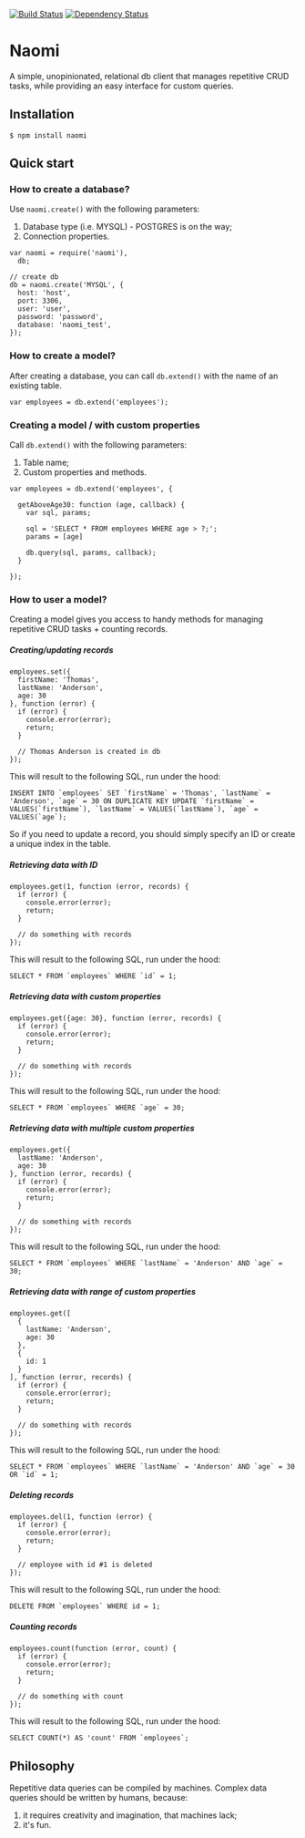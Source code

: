 [![Build Status](https://travis-ci.org/jmike/naomi.png?branch=master)](https://travis-ci.org/jmike/naomi) [![Dependency Status](https://gemnasium.com/jmike/naomi.png)](https://gemnasium.com/jmike/naomi)

# Naomi

A simple, unopinionated, relational db client that manages repetitive CRUD tasks, while providing an easy interface for custom queries.

## Installation

```
$ npm install naomi
```

## Quick start

### How to create a database?

Use `naomi.create()` with the following parameters:

1. Database type (i.e. MYSQL) - POSTGRES is on the way;
2. Connection properties.

```
var naomi = require('naomi'),
  db;

// create db
db = naomi.create('MYSQL', {
  host: 'host',
  port: 3306,
  user: 'user',
  password: 'password',
  database: 'naomi_test',
});
```

### How to create a model?

After creating a database, you can call `db.extend()` with the name of an existing table.

```
var employees = db.extend('employees');
```

### Creating a model / with custom properties

Call `db.extend()` with the following parameters:

1. Table name;
2. Custom properties and methods.

```
var employees = db.extend('employees', {

  getAboveAge30: function (age, callback) {
    var sql, params;

    sql = 'SELECT * FROM employees WHERE age > ?;';
    params = [age]

    db.query(sql, params, callback);
  }

});
```

### How to user a model?

Creating a model gives you access to handy methods for managing repetitive CRUD tasks + counting records.

##### Creating/updating records

```
employees.set({
  firstName: 'Thomas',
  lastName: 'Anderson',
  age: 30
}, function (error) {
  if (error) {
    console.error(error);
    return;
  }

  // Thomas Anderson is created in db
});
```

This will result to the following SQL, run under the hood:

```
INSERT INTO `employees` SET `firstName` = 'Thomas', `lastName` = 'Anderson', `age` = 30 ON DUPLICATE KEY UPDATE `firstName` = VALUES(`firstName`), `lastName` = VALUES(`lastName`), `age` = VALUES(`age`);
```

So if you need to update a record, you should simply specify an ID or create a unique index in the table.

##### Retrieving data with ID

```
employees.get(1, function (error, records) {
  if (error) {
    console.error(error);
    return;
  }

  // do something with records
});
```

This will result to the following SQL, run under the hood:

```
SELECT * FROM `employees` WHERE `id` = 1;
```

##### Retrieving data with custom properties

```
employees.get({age: 30}, function (error, records) {
  if (error) {
    console.error(error);
    return;
  }

  // do something with records
});
```

This will result to the following SQL, run under the hood:

```
SELECT * FROM `employees` WHERE `age` = 30;
```

##### Retrieving data with multiple custom properties

```
employees.get({
  lastName: 'Anderson',
  age: 30
}, function (error, records) {
  if (error) {
    console.error(error);
    return;
  }

  // do something with records
});
```

This will result to the following SQL, run under the hood:

```
SELECT * FROM `employees` WHERE `lastName` = 'Anderson' AND `age` = 30;
```

##### Retrieving data with range of custom properties

```
employees.get([
  {
    lastName: 'Anderson',
    age: 30
  },
  {
    id: 1
  }
], function (error, records) {
  if (error) {
    console.error(error);
    return;
  }

  // do something with records
});
```

This will result to the following SQL, run under the hood:

```
SELECT * FROM `employees` WHERE `lastName` = 'Anderson' AND `age` = 30 OR `id` = 1;
```

##### Deleting records

```
employees.del(1, function (error) {
  if (error) {
    console.error(error);
    return;
  }

  // employee with id #1 is deleted
});
```

This will result to the following SQL, run under the hood:

```
DELETE FROM `employees` WHERE id = 1;
```

##### Counting records

```
employees.count(function (error, count) {
  if (error) {
    console.error(error);
    return;
  }

  // do something with count
});
```

This will result to the following SQL, run under the hood:

```
SELECT COUNT(*) AS 'count' FROM `employees`;
```

## Philosophy

Repetitive data queries can be compiled by machines. Complex data queries should be written by humans, because:

1. it requires creativity and imagination, that machines lack;
2. it's fun.

